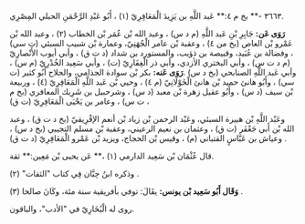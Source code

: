 ٣٦٦٣ -** بخ م ٤:** عَبد اللَّهِ بن يَزِيدَ الْمَعَافِرِيّ (١) ، أَبُو عَبْدِ الرَّحْمَنِ الحبلي المِصْرِي.

**رَوَى عَن:** جَابِرِ بْنِ عَبد اللَّهِ (م د س) ، وعبد الله بْن عُمَر بْن الخطاب (٢) ، وعبد الله بْن عَمْرو بْن العاص (بخ من ٤) ، وعقبة بْن عامر الْجُهَنِيّ، وعمارة بْن شبيب السبئي (ت سي) ، وفضالة بن عُبَيد، وقبيصة بن ذؤيب، والمستورد بن شداد (د ت ق) ، وأبي أيوب الأَنْصارِيّ (م د ت س) ، وأبي البختري الأزدي، وأبي ذر الْغِفَارِيّ (ت) ، وأبي سَعِيد الخُدْرِيّ (م س) ، وأبي عَبد اللَّهِ الصنابحي (بخ د س) .**رَوَى عَنه:** بكر بْن سوادة الجذامي، والجلاح أَبُو كثير (ت سي) ، وأَبُو هانئ حميد بْن هانئ الْخَوْلَانِيّ (م ٤) ، وحيي بْن عَبد اللَّهِ الْمَعَافِرِيّ (٤) ، وربيعة بْن سيف (د س) ، وأَبُو عقيل زهرة بْن معبد (د س) ، وشرحبيل بن شَرِيك المعافري (بخ م ت س) ، وعامر بن يَحْيَى الْمَعَافِرِيّ (ت ق) ،

وعَبْد اللَّهِ بْن هبيرة السبئي، وعَبْد الرحمن بْن زياد بْن أنعم الإفْرِيقيّ (بخ د ت ق) ، وعبد الله بْن أَبي جَعْفَر (ت ق) ، وعثمان بن نعيم الرعيني، وعقبة بْن مسلم التجيبي (بخ د س) ، وعياش بن عَبَّاسٍ القتباني (م) ، وقيس بْن الحجاج، ويزيد بْن عَمْرو الْمَعَافِرِيّ (د ت ق) .

قال عُثْمَان بْن سَعِيد الدارمي (١) ،** عَن يحيى بْن مَعِين:** ثقة.

وذكره ابنُ حِبَّان فِي كتاب "الثقات" (٢) .

**وَقَال أَبُو سَعِيد بْن يونس:** يقَالَ: توفي بأفريقية سنة مئة، وكَانَ صالحا (٣) .

روى له الْبُخَارِيّ في "الأدب"، والباقون.
